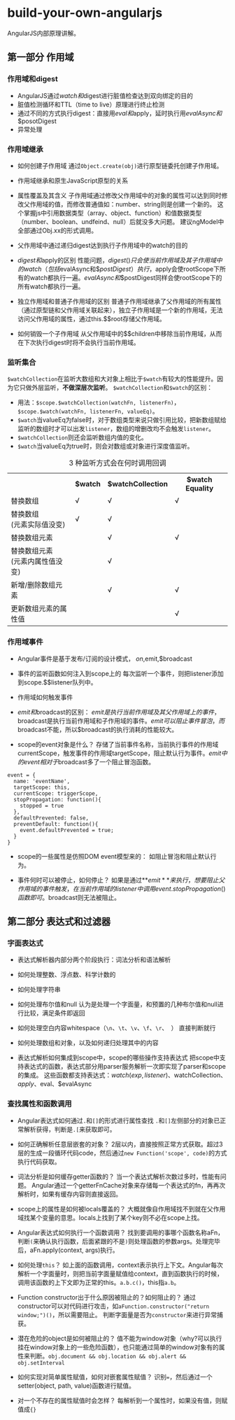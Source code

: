 # build-your-own-angularjs
AngularJS内部原理讲解。

## 第一部分 作用域

### 作用域和digest

- AngularJS通过$watch和$digest进行脏值检查达到双向绑定的目的
- 脏值检测循环和TTL（time to live）原理进行终止检测
- 通过不同的方式执行digest：直接用$eval和$apply，延时执行用$evalAsync和$$posotDigest
- 异常处理

### 作用域继承

- 如何创建子作用域
  通过`Object.create(obj)`进行原型链委托创建子作用域。
- 作用域继承和原生JavaScript原型的关系
- 属性覆盖及其含义
  子作用域通过修改父作用域中的对象的属性可以达到同时修改父作用域的值，而修改普通值如：number、string则是创建一个新的。
  这个掌握js中引用数据类型（array、object、function）和值数据类型（number、boolean、undfeind、null）后就没多大问题。
  建议ngModel中全部通过Obj.xx的形式调用。

- 父作用域中通过递归digest达到执行子作用域中的watch的目的
- $digest和$apply的区别
  性能问题，$digest()只会使当前作用域及其子作用域中的watch（包括$evalAsync和$$postDigest）执行，$apply会使rootScope下所有的watch都执行一遍。$evalAsync和$$postDigest同样会使rootScope下的所有watch都执行一遍。

- 独立作用域和普通子作用域的区别
  普通子作用域继承了父作用域的所有属性（通过原型链和父作用域关联起来），独立子作用域是一个新的作用域，无法访问父作用域的属性，通过this.$$root存储父作用域。

- 如何销毁一个子作用域
  从父作用域中的$$children中移除当前作用域，从而在下次执行digest时将不会执行当前作用域。

### 监听集合
`$watchCollection`在监听大数组和大对象上相比于`$watch`有较大的性能提升。因为它只做外层监听，**不做深层次监听**。
`$watchCollection`和`$watch`的区别：
- 用法：`$scope.$watchCollection(watchFn, listenerFn)`，`$scope.$watch(watchFn, listenerFn, valueEq)`。
- `$watch`当valueEq为false时，对于数组类型来说只做引用比较，把新数组赋给监听的数组时才可以出发`listener`，数组的增删改均不会触发`listener`。
- `$watchCollection`则还会监听数组内值的变化。
- `$watch`当valueEq为true时，则会对数组或对象进行深度值监听。

<table>
  <caption>3 种监听方式会在何时调用回调</caption>
  <tbody>
    <tr>
      <th></th>
      <th>$watch</th>
      <th>$watchCollection</th>
      <th>$watch Equality</th>
    </tr>
    <tr>
      <td>替换数组</td>
      <td>√</td>
      <td>√</td>
      <td>√</td>
    </tr>
    <tr>
      <td>替换数组<br>(元素实际值没变)</td>
      <td>√</td>
      <td>√</td>
      <td></td>
    </tr>
    <tr>
      <td>替换数组元素</td>
      <td></td>
      <td>√</td>
      <td>√</td>
    </tr>
    <tr>
      <td>替换数组元素<br>(元素内属性值没变)</td>
      <td></td>
      <td>√</td>
      <td></td>
    </tr>
    <tr>
      <td>新增/删除数组元素</td>
      <td></td>
      <td>√</td>
      <td>√</td>
    </tr>
    <tr>
      <td>更新数组元素的属性值</td>
      <td></td>
      <td></td>
      <td>√</td>
    </tr>
  </tbody>
</table>

### 作用域事件
- Angular事件是基于发布/订阅的设计模式，
  $on,$emit,$broadcast

- 事件的监听函数如何注入到scope上的
  每次监听一个事件，则把listener添加到scope.$$listener队列中。

- 作用域如何触发事件

- $emit和$broadcast的区别：
  $emit是执行当前作用域及其父作用域上的事件，$broadcast是执行当前作用域和子作用域的事件。$emit可以阻止事件冒泡，而$broadcast不能，所以$broadcast的执行消耗的性能较大。

- scope的event对象是什么？
  存储了当前事件名称，当前执行事件的作用域currentScope，触发事件的作用域targetScope，阻止默认行为事件。$emit中的event相对于$broadcast多了一个阻止冒泡函数。
```
event = {
  name: 'eventName',
  targetScope: this,
  currentScope: triggerScope,
  stopPropagation: function(){
    stopped = true
  },
  defaultPrevented: false,
  preventDefault: function(){
    event.defaultPrevented = true;
  }
}
```

- scope的一些属性是仿照DOM event模型来的：
  如阻止冒泡和阻止默认行为。

- 事件何时可以被停止，如何停止？
  如果是通过**$emit**来执行，想要阻止父作用域的事件触发，在当前作用域的listener中调用event.stopPropagation()函数即可。$broadcast则无法被阻止。


## 第二部分 表达式和过滤器
### 字面表达式
- 表达式解析器内部分两个阶段执行：词法分析和语法解析
- 如何处理整数、浮点数、科学计数的
- 如何处理字符串
- 如何处理布尔值和null
    认为是处理一个字面量，和预置的几种布尔值和null进行比较，满足条件即返回

- 如何处理空白内容whitespace（`\n`、`\t`、`\v`、`\f`、`\r`、` `）
    直接判断就行

- 如何处理数组和对象，以及如何递归处理其中的内容
- 表达式解析如何集成到scope中，scope的哪些操作支持表达式
  把scope中支持表达式的函数，表达式部分用parser服务解析一次即实现了parser和scope的集成。
  这些函数都支持表达式：$watch(exp, listener)、$watchCollection、$apply、$eval、$evalAsync

### 查找属性和函数调用
- Angular表达式如何通过`.`和`[]`的形式进行属性查找
  `.`和`[]`左侧部分的对象已正常解析获得，判断是`.[`来获取即可。

- 如何正确解析任意层嵌套的对象？
  2层以内，直接按照正常方式获取。超过3层的生成一段循环代码code，然后通过`new Function('scope', code)`的方式执行代码获取。

- 词法分析是如何缓存getter函数的？
  当一个表达式解析次数过多时，性能有问题。
  Angular通过一个getterFnCache对象来存储每一个表达式的fn，再再次解析时，如果有缓存内容则直接返回。

- scope上的属性是如何被locals覆盖的？
  大概就像自作用域找不到就在父作用域找某个变量的意思。locals上找到了某个key则不必在scope上找。

- Angular表达式如何执行一个函数调用？
  找到要调用的事哪个函数名称aFn，判断`(`来确认执行函数，后面紧跟的不是`)`则处理函数的参数args。处理完毕后，aFn.apply(context, args)执行。

- 如何处理`this`？
  如上面的函数调用，context表示执行上下文。Angular每次解析一个字面量时，则把当前字面量赋值给context，直到函数执行的时候，调用该函数的上下文即为正常的this。`a.b.c()`，this指`a.b`。

- Function constructor出于什么原因被阻止的？如何阻止的？
  通过constructor可以对代码进行攻击，如`aFunction.constructor("return window;")()`，所以需要阻止。
  判断字面量是否为`constructor`来进行异常捕获。

- 潜在危险的object是如何被阻止的？
  值不能为window对象（why?可以执行挂在window对象上的一些危险函数），也只能通过简单的window对象有的属性来判断。`obj.document && obj.location && obj.alert && obj.setInterval`

- 如何实现对简单属性赋值，如何对嵌套属性赋值？
  识别`=`，然后通过一个setter(object, path, value)函数进行赋值。

- 对一个不存在的属性赋值时会怎样？
  每解析到一个属性时，如果没有值，则赋值成`{}`